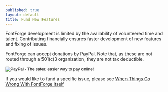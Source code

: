 ```yaml
---
published: true
layout: default
title: Fund New Features
---
```


FontForge development is limited by the availability of volunteered time and talent. Contributing financially ensures faster development of new features and fixing of issues.

FontForge can accept donations by PayPal. Note that, as these are not routed through a 501(c)3 organization, they are not tax deductible.

<form action="https://www.paypal.com/cgi-bin/webscr" method="post" target="_top">
<input type="hidden" name="cmd" value="_s-xclick">
<input type="hidden" name="hosted_button_id" value="AGTDH5AVRLSBN">
<input type="image" src="https://www.paypalobjects.com/en_US/i/btn/btn_donateCC_LG.gif" border="0" name="submit" alt="PayPal - The safer, easier way to pay online!">
<img alt="" border="0" src="https://www.paypalobjects.com/en_US/i/scr/pixel.gif" width="1" height="1">
</form>

If you would like to fund a specific issue, please see [When Things Go Wrong With FontForge Itself](http://designwithfontforge.com/en-US/When_Things_Go_Wrong_With_Fontforge_Itself.html)
